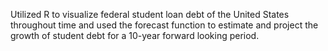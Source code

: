 Utilized R to visualize federal student loan debt of the United States throughout time and used the forecast function to estimate and project the growth of student debt for a 10-year forward looking period.
